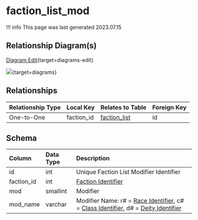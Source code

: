 # faction_list_mod

!!! info
	This page was last generated 2023.07.15

## Relationship Diagram(s)

[Diagram Edit](https://mermaid.live/edit#eyJjb2RlIjoiZXJEaWFncmFtXG4gICAgZmFjdGlvbl9saXN0X21vZCB7XG4gICAgICAgIGludHVuc2lnbmVkIGZhY3Rpb25faWRcbiAgICB9XG4gICAgZmFjdGlvbl9saXN0IHtcbiAgICAgICAgaW50IGlkXG4gICAgfVxuICAgIGZhY3Rpb25fbGlzdF9tb2QgfHwtLW97IGZhY3Rpb25fbGlzdCA6IFwiT25lLXRvLU9uZVwiXG5cbiIsIm1lcm1haWQiOnsidGhlbWUiOiJkZWZhdWx0In0sInVwZGF0ZUVkaXRvciI6dHJ1ZSwiYXV0b1N5bmMiOnRydWUsInVwZGF0ZURpYWdyYW0iOnRydWV9){target=diagrams-edit}

[![](https://mermaid.ink/img/eyJjb2RlIjoiZXJEaWFncmFtXG4gICAgZmFjdGlvbl9saXN0X21vZCB7XG4gICAgICAgIGludHVuc2lnbmVkIGZhY3Rpb25faWRcbiAgICB9XG4gICAgZmFjdGlvbl9saXN0IHtcbiAgICAgICAgaW50IGlkXG4gICAgfVxuICAgIGZhY3Rpb25fbGlzdF9tb2QgfHwtLW97IGZhY3Rpb25fbGlzdCA6IFwiT25lLXRvLU9uZVwiXG5cbiIsIm1lcm1haWQiOnsidGhlbWUiOiJkZWZhdWx0In0sInVwZGF0ZUVkaXRvciI6dHJ1ZSwiYXV0b1N5bmMiOnRydWUsInVwZGF0ZURpYWdyYW0iOnRydWV9)](https://mermaid.ink/img/eyJjb2RlIjoiZXJEaWFncmFtXG4gICAgZmFjdGlvbl9saXN0X21vZCB7XG4gICAgICAgIGludHVuc2lnbmVkIGZhY3Rpb25faWRcbiAgICB9XG4gICAgZmFjdGlvbl9saXN0IHtcbiAgICAgICAgaW50IGlkXG4gICAgfVxuICAgIGZhY3Rpb25fbGlzdF9tb2QgfHwtLW97IGZhY3Rpb25fbGlzdCA6IFwiT25lLXRvLU9uZVwiXG5cbiIsIm1lcm1haWQiOnsidGhlbWUiOiJkZWZhdWx0In0sInVwZGF0ZUVkaXRvciI6dHJ1ZSwiYXV0b1N5bmMiOnRydWUsInVwZGF0ZURpYWdyYW0iOnRydWV9){target=diagrams}


## Relationships

| Relationship Type | Local Key | Relates to Table | Foreign Key |
| :--- | :--- | :--- | :--- |
| One-to-One | faction_id | [faction_list](../../schema/factions/faction_list.md) | id |


## Schema

| Column | Data Type | Description |
| :--- | :--- | :--- |
| id | int | Unique Faction List Modifier Identifier |
| faction_id | int | [Faction Identifier](faction_list.md) |
| mod | smallint | Modifier |
| mod_name | varchar | Modifier Name: r# = [Race Identifier](../../../../server/npc/race-list), c# = [Class Identifier](../../../../server/player/class-list), d# = [Deity Identifier](../../../../server/player/deity-list) |

